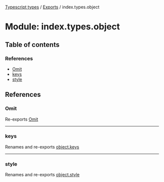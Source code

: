 [Typescript types](../index.md) / [Exports](../modules.md) / index.types.object

# Module: index.types.object

## Table of contents

### References

- [Omit](index_types_object.md#omit)
- [keys](index_types_object.md#keys)
- [style](index_types_object.md#style)

## References

### Omit

Re-exports [Omit](object.md#omit)

___

### keys

Renames and re-exports [object.keys](object_keys.md)

___

### style

Renames and re-exports [object.style](object_style.md)
